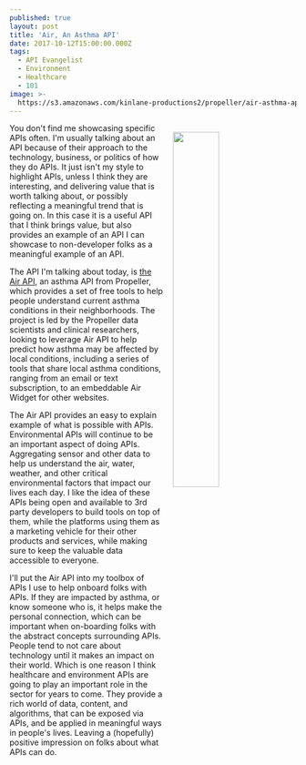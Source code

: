 ```yaml
---
published: true
layout: post
title: 'Air, An Asthma API'
date: 2017-10-12T15:00:00.000Z
tags:
  - API Evangelist
  - Environment
  - Healthcare
  - 101
image: >-
  https://s3.amazonaws.com/kinlane-productions2/propeller/air-asthma-api-text-phone-aa3.png
---
```

<p><img src="https://s3.amazonaws.com/kinlane-productions2/propeller/air-asthma-api-text-phone-aa3.png" align="right" width="40%" style="padding: 15px;" /></p>You don't find me showcasing specific APIs often. I'm usually talking about an API because of their approach to the technology, business, or politics of how they do APIs. It just isn't my style to highlight APIs, unless I think they are interesting, and delivering value that is worth talking about, or possibly reflecting a meaningful trend that is going on. In this case it is a useful API that I think brings value, but also provides an example of an API I can showcase to non-developer folks as a meaningful example of an API.

The API I'm talking about today, is [the Air API](https://www.propellerhealth.com/air-by-propeller/), an asthma API from Propeller, which provides a set of free tools to help people understand current asthma conditions in their neighborhoods. The project is led by the Propeller data scientists and clinical researchers, looking to leverage Air API to help predict how asthma may be affected by local conditions, including a series of tools that share local asthma conditions, ranging from an email or text subscription, to an embeddable Air Widget for other websites.

The Air API provides an easy to explain example of what is possible with APIs. Environmental APIs will continue to be an important aspect of doing APIs. Aggregating sensor and other data to help us understand the air, water, weather, and other critical environmental factors that impact our lives each day. I like the idea of these APIs being open and available to 3rd party developers to build tools on top of them, while the platforms using them as a marketing vehicle for their other products and services, while making sure to keep the valuable data accessible to everyone.

I'll put the Air API into my toolbox of APIs I use to help onboard folks with APIs. If they are impacted by asthma, or know someone who is, it helps make the personal connection, which can be important when on-boarding folks with the abstract concepts surrounding APIs. People tend to not care about technology until it makes an impact on their world. Which is one reason I think healthcare and environment APIs are going to play an important role in the sector for years to come. They provide a rich world of data, content, and algorithms, that can be exposed via APIs, and be applied in meaningful ways in people's lives. Leaving a (hopefully) positive impression on folks about what APIs can do.
